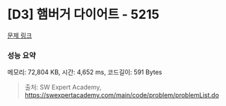 # [D3] 햄버거 다이어트 - 5215 

[문제 링크](https://swexpertacademy.com/main/code/problem/problemDetail.do?contestProbId=AWT-lPB6dHUDFAVT) 

### 성능 요약

메모리: 72,804 KB, 시간: 4,652 ms, 코드길이: 591 Bytes



> 출처: SW Expert Academy, https://swexpertacademy.com/main/code/problem/problemList.do